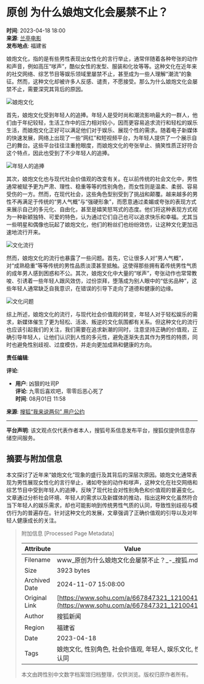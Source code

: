 # 原创 为什么娘炮文化会屡禁不止？

**时间**: 2023-04-18 18:00  
**来源**: [兰亭电影](https://www.sohu.com/a/667847321_121004148?spm=smpc.content-abroad.content.1.1730992033306HXIvU5b)  
**发布地点**: 福建省  

娘炮文化，指的是有些男性表现出女性化的言行举止，通常伴随着各种夸张的动作和声音，例如高压“嗲声”，酷似女性的发型、服装和化妆等等。这种文化在近年来的社交网络、综艺节目等娱乐领域里屡禁不止，甚至成为一些人理解“潮流”的象征。然而，这种文化却被许多人反感、谴责，不愿接受。那么为什么娘炮文化会屡禁不止，需要深究其背后的原因。

![娘炮文化](//p8.itc.cn/images01/20230418/9f9fad80e4704cfbbcee18698bae7576.jpeg)

首先，娘炮文化受到年轻人的追捧。年轻人是受时尚和潮流影响最大的一群人，他们由于年纪较轻，生活工作中的压力相对较小，因而更容易追求流行和轻松的娱乐生活，而娘炮文化正好可以满足他们对于娱乐、展现个性的需求。随着电子新媒体的快速发展，网络上出现了一些“网红”和短视频平台，为年轻人提供了一个展示自己的舞台。这些平台往往注重抢眼度，而娘炮文化的夸张举止、搞笑性质正好符合这个特点，因此也受到了不少年轻人的追捧。

![年轻人的追捧](//p4.itc.cn/images01/20230418/de33a032924f46158c9d4dde3d3baa0b.jpeg)

其次，娘炮文化也与现代社会价值观的改变有关。在以前传统的社会文化中，男性通常被赋予更为严肃、理性、稳重等等的性别角色，而女性则是温柔、柔弱、容易受伤的一方。然而，在现代社会，这些角色型别受到了挑战和颠覆。越来越多的男性不再满足于传统的“男人气概”与“强硬形象”，而愿意通过柔媚或夸张的表现方式来展示自己的多元化、自由化，甚至是嬉笑怒骂式的态度。他们将这种表现方式视为一种新颖独特、可爱的特色，认为通过它们自己也可以追求快乐和幸福。尤其当一些明星和偶像也玩起了娘炮文化，他们的粉丝们也纷纷效仿，让这种文化更加迅速地流行开来。

![文化流行](//p9.itc.cn/images01/20230418/c8da1fe594fd4ffebfc54b7312895c7a.jpeg)

然而，娘炮文化的流行也暴露了一些问题。首先，它让很多人对“男人气概”，对“成熟稳重”等等传统的男性品质淡漠甚至抵触。这使得那些拥有着传统男性气质的成年男人感到困惑和不公。其次，娘炮文化中大量的“嗲声”，夸张动作也常常教唆、引诱着一些年轻人跟风效仿，过份崇拜，堕落成为别人眼中的“低劣品种”，这些年轻人通常缺乏自我意识，在错误的引导下走向了道德和健康的边缘。

![文化问题](//p9.itc.cn/images01/20230418/df1194e75e714951a0bd9afdcfbfc87d.jpeg)

综上所述，娘炮文化的流行，与现代社会价值观的转变，年轻人对于轻松娱乐的需求，新媒体催生了更为轻松、活泼、叛逆的文化氛围都有关系。但这种文化的流行也应该引起我们的关注，我们需要在追求新潮的同时，注意坚持正确的价值观，正确引导年轻人，让他们认识到人性的多元性，避免逐渐失去其作为男性的特质，同时也避免性别歧视、过度模仿，并走向更加成熟和健康的方向。

**责任编辑**:  

**评论**:  
- **用户**: 凶狠的吐司P  
  **评论**: 九零后喜欢吧，零零后恶心死了  
  **时间**: 08月01日 11:58  

**来源**: [搜狐“我来说两句” 用户公约](http://zt.pinglun.sohu.com/s2014/sljyhgy/index.shtml)  

---

**平台声明**: 该文观点仅代表作者本人，搜狐号系信息发布平台，搜狐仅提供信息存储空间服务。

## 摘要与附加信息

<!-- tcd_abstract -->
本文探讨了近年来“娘炮文化”现象的盛行及其背后的深层次原因。娘炮文化通常表现为男性展现女性化的言行举止，诸如夸张的动作和嗲声，这种文化在社交网络和综艺节目中受到年轻人的追捧，反映了现代社会对性别角色和价值观的普遍变化。文章通过分析社会环境、年轻人的需求以及新媒体的推动，指出这种文化虽然符合当下年轻人的娱乐需求，却也可能影响到传统男性气质的认同，导致性别歧视与模仿行为的普遍存在。针对这种文化的发展，文章强调了正确价值观的引导以及对年轻人健康成长的关注。
<!-- tcd_abstract_end -->

> 附加信息 [Processed Page Metadata]
>
> | Attribute       | Value                                  |
> |-----------------|----------------------------------------|
> | Filename        | www_原创为什么娘炮文化会屡禁不止？_-_搜狐.md                             |
> | Size            | 3923 bytes                           |
> | Archived Date   | 2024-11-07 15:08:00                             |
> | Original Link   | [https://www.sohu.com/a/667847321_121004148](https://www.sohu.com/a/667847321_121004148)                       |
> | Author          | 搜狐新闻                               |
> | Region          | 福建省                               |
> | Date            | 2023-04-18                                 |
> | Tags            | 娘炮文化, 性别角色, 社会价值观, 年轻人, 娱乐文化, 性别认同                                 |
>
> 本文由跨性别中文数字档案馆归档整理，仅供浏览。版权归原作者所有。
>